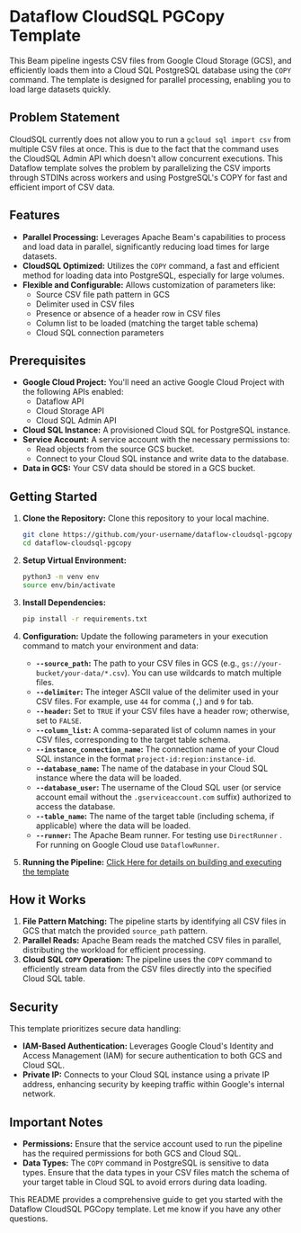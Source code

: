
# Dataflow CloudSQL PGCopy Template

This Beam pipeline ingests CSV files from Google Cloud Storage (GCS), and efficiently loads them into a Cloud SQL PostgreSQL database using the `COPY` command. The template is designed for parallel processing, enabling you to load large datasets quickly.

## Problem Statement
CloudSQL currently does not allow  you to run a `gcloud sql import csv` from multiple CSV files at once. This is due to the fact that the command uses the CloudSQL Admin API which doesn't allow concurrent executions.
This Dataflow template solves the problem by parallelizing the CSV imports through STDINs across workers and using PostgreSQL's COPY
for fast and efficient import of CSV data.

## Features

* **Parallel Processing:** Leverages Apache Beam's capabilities to process and load data in parallel, significantly reducing load times for large datasets.
* **CloudSQL Optimized:** Utilizes the `COPY` command, a fast and efficient method for loading data into PostgreSQL, especially for large volumes.
* **Flexible and Configurable:**  Allows customization of parameters like:
    * Source CSV file path pattern in GCS
    * Delimiter used in CSV files
    * Presence or absence of a header row in CSV files
    * Column list to be loaded (matching the target table schema)
    * Cloud SQL connection parameters

## Prerequisites

* **Google Cloud Project:**  You'll need an active Google Cloud Project with the following APIs enabled:
    * Dataflow API
    * Cloud Storage API
    * Cloud SQL Admin API 
* **Cloud SQL Instance:** A provisioned Cloud SQL for PostgreSQL instance.
* **Service Account:** A service account with the necessary permissions to:
    * Read objects from the source GCS bucket.
    * Connect to your Cloud SQL instance and write data to the database.
* **Data in GCS:** Your CSV data should be stored in a GCS bucket.

## Getting Started

1. **Clone the Repository:** Clone this repository to your local machine.
   ```bash
   git clone https://github.com/your-username/dataflow-cloudsql-pgcopy.git
   cd dataflow-cloudsql-pgcopy
   ```

2. **Setup Virtual Environment:**
   ```bash
   python3 -m venv env
   source env/bin/activate
   ```

3. **Install Dependencies:**
   ```bash
   pip install -r requirements.txt
   ```

4. **Configuration:**
   Update the following parameters in your execution command to match your environment and data:

   * **`--source_path`:** The path to your CSV files in GCS (e.g., `gs://your-bucket/your-data/*.csv`). You can use wildcards to match multiple files.
   * **`--delimiter`:** The integer ASCII value of the delimiter used in your CSV files. For example, use `44` for comma (`,`) and `9` for tab. 
   * **`--header`:** Set to `TRUE` if your CSV files have a header row; otherwise, set to `FALSE`.
   * **`--column_list`:** A comma-separated list of column names in your CSV files, corresponding to the target table schema.
   * **`--instance_connection_name`:**  The connection name of your Cloud SQL instance in the format `project-id:region:instance-id`.
   * **`--database_name`:** The name of the database in your Cloud SQL instance where the data will be loaded.
   * **`--database_user`:** The username of the Cloud SQL user (or service account email without the `.gserviceaccount.com` suffix) authorized to access the database.
   * **`--table_name`:**  The name of the target table (including schema, if applicable) where the data will be loaded.
   * **`--runner`:** The Apache Beam runner. For testing use `DirectRunner` . For running on Google Cloud use `DataflowRunner`.


5. **Running the Pipeline:** 
[Click Here for details on building and executing the template](./flex_template/README.md)

## How it Works

1. **File Pattern Matching:** The pipeline starts by identifying all CSV files in GCS that match the provided `source_path` pattern.
2. **Parallel Reads:** Apache Beam reads the matched CSV files in parallel, distributing the workload for efficient processing.
3. **Cloud SQL `COPY` Operation:**  The pipeline uses the `COPY` command to efficiently stream data from the CSV files directly into the specified Cloud SQL table.

## Security

This template prioritizes secure data handling:

* **IAM-Based Authentication:** Leverages Google Cloud's Identity and Access Management (IAM) for secure authentication to both GCS and Cloud SQL. 
* **Private IP:** Connects to your Cloud SQL instance using a private IP address, enhancing security by keeping traffic within Google's internal network. 

## Important Notes

* **Permissions:** Ensure that the service account used to run the pipeline has the required permissions for both GCS and Cloud SQL.
* **Data Types:** The `COPY` command in PostgreSQL is sensitive to data types. Ensure that the data types in your CSV files match the schema of your target table in Cloud SQL to avoid errors during data loading.

This README provides a comprehensive guide to get you started with the Dataflow CloudSQL PGCopy template. Let me know if you have any other questions.
